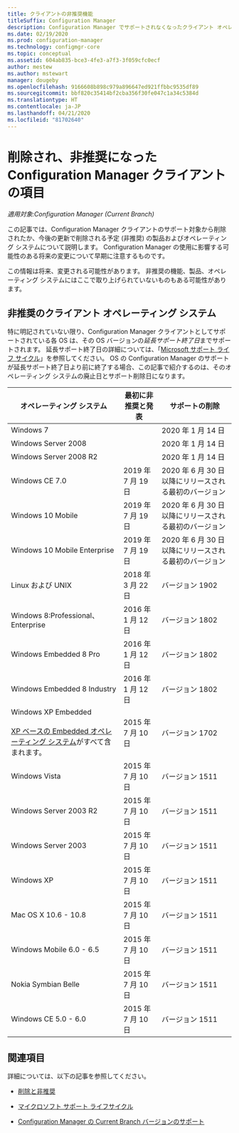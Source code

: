 ```yaml
---
title: クライアントの非推奨機能
titleSuffix: Configuration Manager
description: Configuration Manager でサポートされなくなったクライアント オペレーティング システムについて説明します。
ms.date: 02/19/2020
ms.prod: configuration-manager
ms.technology: configmgr-core
ms.topic: conceptual
ms.assetid: 604ab835-bce3-4fe3-a7f3-3f059cfc0ecf
author: mestew
ms.author: mstewart
manager: dougeby
ms.openlocfilehash: 9166608b898c979a896647ed921ffbbc9535df89
ms.sourcegitcommit: bbf820c35414bf2cba356f30fe047c1a34c5384d
ms.translationtype: HT
ms.contentlocale: ja-JP
ms.lasthandoff: 04/21/2020
ms.locfileid: "81702640"
---
```

# <a name="removed-and-deprecated-items-for-configuration-manager-clients"></a>削除され、非推奨になった Configuration Manager クライアントの項目

*適用対象:Configuration Manager (Current Branch)*

この記事では、Configuration Manager クライアントのサポート対象から削除されたか、今後の更新で削除される予定 (非推奨) の製品およびオペレーティング システムについて説明します。 Configuration Manager の使用に影響する可能性のある将来の変更について早期に注意するものです。  

この情報は将来、変更される可能性があります。 非推奨の機能、製品、オペレーティング システムにはここで取り上げられていないものもある可能性があります。  

## <a name="deprecated-client-operating-systems"></a>非推奨のクライアント オペレーティング システム  

特に明記されていない限り、Configuration Manager クライアントとしてサポートされている各 OS は、その OS バージョンの*延長サポート終了日*までサポートされます。 延長サポート終了日の詳細については、「[Microsoft サポート ライフ サイクル](https://support.microsoft.com/lifecycle)」を参照してください。 OS の Configuration Manager のサポートが延長サポート終了日より前に終了する場合、この記事で紹介するのは、そのオペレーティング システムの廃止日とサポート削除日になります。  

|**オペレーティング システム**|**最初に非推奨と発表**|**サポートの削除**|  
|-|-|-|
|Windows 7||2020 年 1 月 14 日|
|Windows Server 2008||2020 年 1 月 14 日|
|Windows Server 2008 R2||2020 年 1 月 14 日|
|Windows CE 7.0|2019 年 7 月 19 日|2020 年 6 月 30 日以降にリリースされる最初のバージョン|
|Windows 10 Mobile|2019 年 7 月 19 日|2020 年 6 月 30 日以降にリリースされる最初のバージョン|
|Windows 10 Mobile Enterprise|2019 年 7 月 19 日|2020 年 6 月 30 日以降にリリースされる最初のバージョン|
|Linux および UNIX|2018 年 3 月 22 日|バージョン 1902|
|Windows 8:Professional、Enterprise|2016 年 1 月 12 日|バージョン 1802|
|Windows Embedded 8 Pro|2016 年 1 月 12 日|バージョン 1802|
|Windows Embedded 8 Industry|2016 年 1 月 12 日|バージョン 1802|
|Windows XP Embedded <br><br> [XP ベースの Embedded オペレーティング システム](../../configs/supported-operating-systems-for-clients-and-devices.md#windows-embedded-computers)がすべて含まれます。|2015 年 7 月 10 日|バージョン 1702|
|Windows Vista|2015 年 7 月 10 日|バージョン 1511|
|Windows Server 2003 R2|2015 年 7 月 10 日|バージョン 1511|
|Windows Server 2003|2015 年 7 月 10 日|バージョン 1511|
|Windows XP|2015 年 7 月 10 日|バージョン 1511|  
|Mac OS X 10.6 - 10.8|2015 年 7 月 10 日|バージョン 1511|  
|Windows Mobile 6.0 - 6.5|2015 年 7 月 10 日|バージョン 1511|  
|Nokia Symbian Belle|2015 年 7 月 10 日|バージョン 1511|  
|Windows CE 5.0 - 6.0|2015 年 7 月 10 日|バージョン 1511|  

## <a name="see-also"></a>関連項目

詳細については、以下の記事を参照してください。

- [削除と非推奨](removed-and-deprecated.md)  

- [マイクロソフト サポート ライフサイクル](https://support.microsoft.com/lifecycle)  

- [Configuration Manager の Current Branch バージョンのサポート](../../../servers/manage/current-branch-versions-supported.md)  
